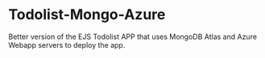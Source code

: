 # Todolist-Mongo-Azure
Better version of the EJS Todolist APP that uses MongoDB Atlas and Azure Webapp servers to deploy the app.
